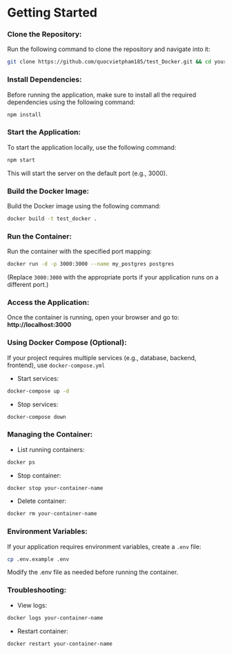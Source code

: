 # Getting Started

### Clone the Repository:  
Run the following command to clone the repository and navigate into it: 
```sh
git clone https://github.com/quocvietpham185/test_Docker.git && cd your-repository
```
### Install Dependencies:
Before running the application, make sure to install all the required dependencies using the following command:
```sh
npm install
```
### Start the Application:
To start the application locally, use the following command:
```sh
npm start
```
This will start the server on the default port (e.g., 3000).

### Build the Docker Image:  
Build the Docker image using the following command:
```sh
docker build -t test_docker .
```
### Run the Container:  
Run the container with the specified port mapping:
```sh
docker run -d -p 3000:3000 --name my_postgres postgres
```
(Replace `3000:3000` with the appropriate ports if your application runs on a different port.)  

### Access the Application:  
Once the container is running, open your browser and go to:
**http://localhost:3000**  

### Using Docker Compose (Optional):  
If your project requires multiple services (e.g., database, backend, frontend), use `docker-compose.yml`  
- Start services:
```sh
docker-compose up -d
```  
- Stop services:
```sh
docker-compose down  
```
### Managing the Container:  
- List running containers:
```sh
docker ps
```  
- Stop container:
```sh
docker stop your-container-name
```  
- Delete container:
```sh
docker rm your-container-name 
```
### Environment Variables:  
If your application requires environment variables, create a `.env` file:  
```sh
cp .env.example .env
```
Modify the .env file as needed before running the container.

### Troubleshooting:  
- View logs:
```sh
docker logs your-container-name
```  
- Restart container:
```sh
docker restart your-container-name
```  

